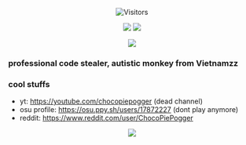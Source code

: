 

<p align="center">
  <img alt="Visitors" src="https://komarev.com/ghpvc/?username=chocopie69&style=flat&labelColor=black&logo=github&label=Profile+Views&color=0d8ce0"/>
</p>

<p align="center">
  <img src="https://i.imgur.com/VplJKMm.png/>
</p>

<p align="center">
  <img src="https://i.imgur.com/XH10Uy7.gif" />
</p>

<p align="center">
  <img src="https://discord.c99.nl/widget/theme-1/724277801565290546.png" />
</p>

### professional code stealer, autistic monkey from Vietnamzz
### cool stuffs
- yt: https://youtube.com/chocopiepogger (dead channel)
- osu profile: https://osu.ppy.sh/users/17872227 (dont play anymore)
- reddit: https://www.reddit.com/user/ChocoPiePogger 

<p align="center">
  <img src="https://github-readme-stats.vercel.app/api?username=chocopie69&show_icons=true&theme=algolia&hide_title=true&count_private=true" />
</p>



  

